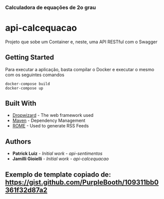 ### Calculadora de equações de 2o grau

# api-calcequacao

Projeto que sobe um Container e, neste, uma API RESTful com o Swagger

## Getting Started

Para executar a aplicação, basta compilar o Docker e executar o mesmo com os seguintes comandos

```
docker-compose build
docker-compose up
```

## Built With

* [Dropwizard](http://www.dropwizard.io/1.0.2/docs/) - The web framework used
* [Maven](https://maven.apache.org/) - Dependency Management
* [ROME](https://rometools.github.io/rome/) - Used to generate RSS Feeds

## Authors

* **Patrick Luiz** - *Initial work - api-sentimentos*
* **Jamilli Gioielli** - *Initial work - api-calcequacao*


## Exemplo de template copiado de: https://gist.github.com/PurpleBooth/109311bb0361f32d87a2